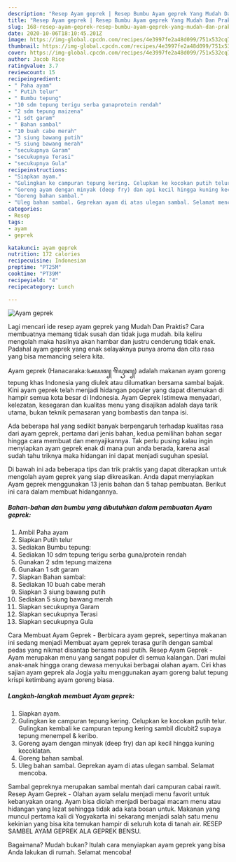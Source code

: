 ```yaml
---
description: "Resep Ayam geprek | Resep Bumbu Ayam geprek Yang Mudah Dan Praktis"
title: "Resep Ayam geprek | Resep Bumbu Ayam geprek Yang Mudah Dan Praktis"
slug: 168-resep-ayam-geprek-resep-bumbu-ayam-geprek-yang-mudah-dan-praktis
date: 2020-10-06T18:10:45.201Z
image: https://img-global.cpcdn.com/recipes/4e3997fe2a48d099/751x532cq70/ayam-geprek-foto-resep-utama.jpg
thumbnail: https://img-global.cpcdn.com/recipes/4e3997fe2a48d099/751x532cq70/ayam-geprek-foto-resep-utama.jpg
cover: https://img-global.cpcdn.com/recipes/4e3997fe2a48d099/751x532cq70/ayam-geprek-foto-resep-utama.jpg
author: Jacob Rice
ratingvalue: 3.7
reviewcount: 15
recipeingredient:
- " Paha ayam"
- " Putih telur"
- " Bumbu tepung"
- "10 sdm tepung terigu serba gunaprotein rendah"
- "2 sdm tepung maizena"
- "1 sdt garam"
- " Bahan sambal"
- "10 buah cabe merah"
- "3 siung bawang putih"
- "5 siung bawang merah"
- "secukupnya Garam"
- "secukupnya Terasi"
- "secukupnya Gula"
recipeinstructions:
- "Siapkan ayam."
- "Gulingkan ke campuran tepung kering. Celupkan ke kocokan putih telur. Gulingkan kembali ke campuran tepung kering sambil dicubit2 supaya tepung menempel &amp; keribo."
- "Goreng ayam dengan minyak (deep fry) dan api kecil hingga kuning kecoklatan."
- "Goreng bahan sambal."
- "Uleg bahan sambal. Geprekan ayam di atas ulegan sambal. Selamat mencoba."
categories:
- Resep
tags:
- ayam
- geprek

katakunci: ayam geprek 
nutrition: 172 calories
recipecuisine: Indonesian
preptime: "PT25M"
cooktime: "PT39M"
recipeyield: "4"
recipecategory: Lunch

---
```



![Ayam geprek](https://img-global.cpcdn.com/recipes/4e3997fe2a48d099/751x532cq70/ayam-geprek-foto-resep-utama.jpg)

Lagi mencari ide resep ayam geprek yang Mudah Dan Praktis? Cara membuatnya memang tidak susah dan tidak juga mudah. bila keliru mengolah maka hasilnya akan hambar dan justru cenderung tidak enak. Padahal ayam geprek yang enak selayaknya punya aroma dan cita rasa yang bisa memancing selera kita.

Ayam geprek (Hanacaraka:ꦄꦪꦩ꧀ ꦒꦼꦥꦽꦏ꧀) adalah makanan ayam goreng tepung khas Indonesia yang diulek atau dilumatkan bersama sambal bajak. Kini ayam geprek telah menjadi hidangan populer yang dapat ditemukan di hampir semua kota besar di Indonesia. Ayam Geprek Istimewa menyadari, kelezatan, kesegaran dan kualitas menu yang disajikan adalah daya tarik utama, bukan teknik pemasaran yang bombastis dan tanpa isi.

Ada beberapa hal yang sedikit banyak berpengaruh terhadap kualitas rasa dari ayam geprek, pertama dari jenis bahan, kedua pemilihan bahan segar hingga cara membuat dan menyajikannya. Tak perlu pusing kalau ingin menyiapkan ayam geprek enak di mana pun anda berada, karena asal sudah tahu triknya maka hidangan ini dapat menjadi suguhan spesial.


Di bawah ini ada beberapa tips dan trik praktis yang dapat diterapkan untuk mengolah ayam geprek yang siap dikreasikan. Anda dapat menyiapkan Ayam geprek menggunakan 13 jenis bahan dan 5 tahap pembuatan. Berikut ini cara dalam membuat hidangannya.

<!--inarticleads1-->

##### Bahan-bahan dan bumbu yang dibutuhkan dalam pembuatan Ayam geprek:

1. Ambil  Paha ayam
1. Siapkan  Putih telur
1. Sediakan  Bumbu tepung:
1. Sediakan 10 sdm tepung terigu serba guna/protein rendah
1. Gunakan 2 sdm tepung maizena
1. Gunakan 1 sdt garam
1. Siapkan  Bahan sambal:
1. Sediakan 10 buah cabe merah
1. Siapkan 3 siung bawang putih
1. Sediakan 5 siung bawang merah
1. Siapkan secukupnya Garam
1. Siapkan secukupnya Terasi
1. Siapkan secukupnya Gula


Cara Membuat Ayam Geprek - Berbicara ayam geprek, sepertinya makanan ini sedang menjadi Membuat ayam geprek terasa gurih dengan sambal pedas yang nikmat disantap bersama nasi putih. Resep Ayam Geprek - Ayam merupakan menu yang sangat populer di semua kalangan. Dari mulai anak-anak hingga orang dewasa menyukai berbagai olahan ayam. Ciri khas sajian ayam geprek ala Jogja yaitu menggunakan ayam goreng balut tepung krispi ketimbang ayam goreng biasa. 

<!--inarticleads2-->

##### Langkah-langkah membuat Ayam geprek:

1. Siapkan ayam.
1. Gulingkan ke campuran tepung kering. Celupkan ke kocokan putih telur. Gulingkan kembali ke campuran tepung kering sambil dicubit2 supaya tepung menempel &amp; keribo.
1. Goreng ayam dengan minyak (deep fry) dan api kecil hingga kuning kecoklatan.
1. Goreng bahan sambal.
1. Uleg bahan sambal. Geprekan ayam di atas ulegan sambal. Selamat mencoba.


Sambal gepreknya merupakan sambal mentah dari campuran cabai rawit. Resep Ayam Geprek - Olahan ayam selalu menjadi menu favorit untuk kebanyakan orang. Ayam bisa diolah menjadi berbagai macam menu atau hidangan yang lezat sehingga tidak ada kata bosan untuk. Makanan yang muncul pertama kali di Yogyakarta ini sekarang menjadi salah satu menu kekinian yang bisa kita temukan hampir di seluruh kota di tanah air. RESEP SAMBEL AYAM GEPREK ALA GEPREK BENSU. 

Bagaimana? Mudah bukan? Itulah cara menyiapkan ayam geprek yang bisa Anda lakukan di rumah. Selamat mencoba!
